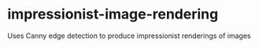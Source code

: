 # impressionist-image-rendering
Uses Canny edge detection to produce impressionist renderings of images
